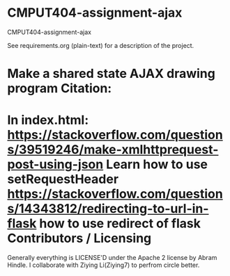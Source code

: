 CMPUT404-assignment-ajax
==============================

CMPUT404-assignment-ajax

See requirements.org (plain-text) for a description of the project.

Make a shared state AJAX drawing program
Citation:
========================
In index.html:
https://stackoverflow.com/questions/39519246/make-xmlhttprequest-post-using-json
 Learn how to use setRequestHeader
https://stackoverflow.com/questions/14343812/redirecting-to-url-in-flask
how to use redirect of flask
Contributors / Licensing
========================

Generally everything is LICENSE'D under the Apache 2 license by Abram Hindle.
I collaborate with Ziying Li(Ziying7) to perfrom circle better.
